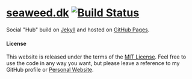 # [seaweed.dk](http://seaweed.dk) [![Build Status](https://travis-ci.org/TangChr/TangChr.github.io.svg?branch=gh-pages)](https://travis-ci.org/TangChr/TangChr.github.io)

Social "Hub" build on [Jekyll](http://jekyllrb.com) and hosted on [GitHub Pages](https://pages.github.com).

#### License
This website is released under the terms of the [MIT License](http://opensource.org/licenses/MIT). Feel free to use the code in any way you want, but please leave a reference to my GitHub profile or [Personal Website](http://christiantang.dk).
